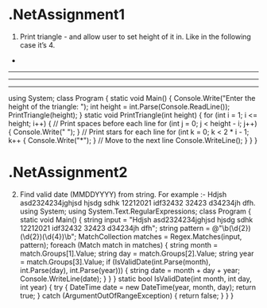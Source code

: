 # .NetAssignment1
1. Print triangle - and allow user to set height of it in. Like in the following case it’s 4.
*
***
*****
*******
using System;
class Program
{
static void Main()
 {
 Console.Write("Enter the height of the triangle: ");
 int height = int.Parse(Console.ReadLine());
 PrintTriangle(height);
 }
static void PrintTriangle(int height)
 {
 for (int i = 1; i <= height; i++)
 {
 // Print spaces before each line
 for (int j = 0; j < height - i; j++)
 {
 Console.Write(" ");
 }
// Print stars for each line
 for (int k = 0; k < 2 * i - 1; k++
{
 Console.Write("*");
 }
// Move to the next line
 Console.WriteLine();
 }
 }
}


# .NetAssignment2
2. Find valid date (MMDDYYYY) from string.
For example :-
Hdjsh asd2324234jghjsd hjsdg sdhk 12212021 idf32432 32423 d34234jh dfh.
using System;
using System.Text.RegularExpressions;
class Program
{
 static void Main()
 {
 string input = "Hdjsh asd2324234jghjsd hjsdg sdhk 12212021 idf32432 32423 d34234jh dfh";
 string pattern = @"\b(\d{2})(\d{2})(\d{4})\b";
 MatchCollection matches = Regex.Matches(input, pattern);
 foreach (Match match in matches)
 {
 string month = match.Groups[1].Value;
 string day = match.Groups[2].Value;
 string year = match.Groups[3].Value;
 if (IsValidDate(int.Parse(month), int.Parse(day), int.Parse(year)))
 {
 string date = month + day + year;
 Console.WriteLine(date);
 }
 }
 }
 static bool IsValidDate(int month, int day, int year)
 {
 try
 {
 DateTime date = new DateTime(year, month, day);
 return true;
 }
 catch (ArgumentOutOfRangeException)
 {
 return false;
 }
 }
}
